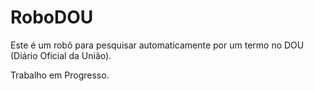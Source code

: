 # RoboDOU
Este é um robô para pesquisar automaticamente por um termo no DOU (Diário Oficial da União).

Trabalho em Progresso.
